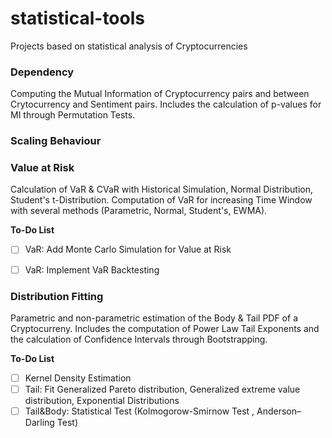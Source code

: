 # statistical-tools
Projects based on statistical analysis of Cryptocurrencies
### Dependency
Computing the Mutual Information of Cryptocurrency pairs and between Crytocurrency and Sentiment pairs.  Includes the calculation of p-values for MI through Permutation Tests.

### Scaling Behaviour


### Value at Risk
Calculation of VaR & CVaR with Historical Simulation, Normal Distribution, Student's t-Distribution. Computation of VaR for increasing Time Window with several methods (Parametric, Normal, Student's, EWMA). 

__To-Do List__
- [ ] VaR: Add Monte Carlo Simulation for Value at Risk
- [ ] VaR: Implement VaR Backtesting


### Distribution Fitting
Parametric and non-parametric estimation of the Body & Tail PDF of a Cryptocurreny. Includes the computation of Power Law Tail Exponents and the calculation of Confidence Intervals through Bootstrapping. 

__To-Do List__
- [ ] Kernel Density Estimation
- [ ] Tail: Fit Generalized Pareto distribution,  Generalized extreme value distribution,  Exponential Distributions
- [ ] Tail&Body: Statistical Test (Kolmogorow-Smirnow Test , Anderson–Darling Test)
